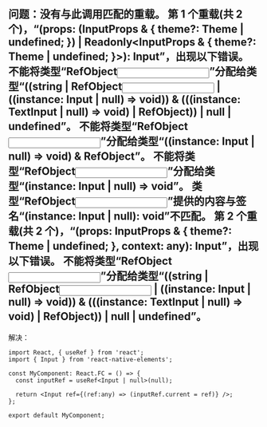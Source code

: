 ## 问题：没有与此调用匹配的重载。  第 1 个重载(共 2 个)，“(props: (InputProps & { theme?: Theme | undefined; }) | Readonly<InputProps & { theme?: Theme | undefined; }>): Input”，出现以下错误。    不能将类型“RefObject<Input>”分配给类型“((string | RefObject<Input> | ((instance: Input | null) => void)) & (((instance: TextInput | null) => void) | RefObject<TextInput>)) | null | undefined”。      不能将类型“RefObject<Input>”分配给类型“((instance: Input | null) => void) & RefObject<TextInput>”。        不能将类型“RefObject<Input>”分配给类型“(instance: Input | null) => void”。          类型“RefObject<Input>”提供的内容与签名“(instance: Input | null): void”不匹配。  第 2 个重载(共 2 个)，“(props: InputProps & { theme?: Theme | undefined; }, context: any): Input”，出现以下错误。    不能将类型“RefObject<Input>”分配给类型“((string | RefObject<Input> | ((instance: Input | null) => void)) & (((instance: TextInput | null) => void) | RefObject<TextInput>)) | null | undefined”。

解决：

```tsx
import React, { useRef } from 'react';
import { Input } from 'react-native-elements';

const MyComponent: React.FC = () => {
  const inputRef = useRef<Input | null>(null);

  return <Input ref={(ref:any) => (inputRef.current = ref)} />;
};

export default MyComponent;

```

